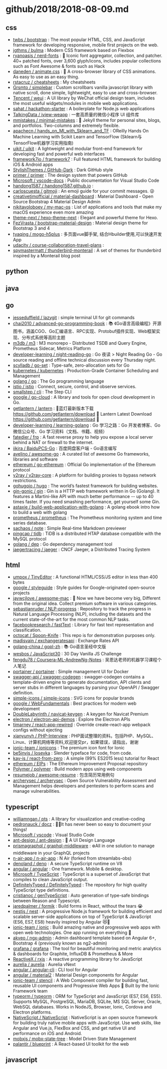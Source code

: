 # github/2018/2018-08-09.md



## css

- [twbs / bootstrap](https://github.com/twbs/bootstrap) : The most popular HTML, CSS, and JavaScript framework for developing responsive, mobile first projects on the web.
- [jgthms / bulma](https://github.com/jgthms/bulma) : Modern CSS framework based on Flexbox
- [ryanoasis / nerd-fonts](https://github.com/ryanoasis/nerd-fonts) : 🔡 Iconic font aggregator, collection, and patcher. 40+ patched fonts, over 3,600 glyph/icons, includes popular collections such as Font Awesome & fonts such as Hack
- [daneden / animate.css](https://github.com/daneden/animate.css) : 🍿 A cross-browser library of CSS animations. As easy to use as an easy thing.
- [rstacruz / cheatsheets](https://github.com/rstacruz/cheatsheets) : My cheatsheets
- [Grsmto / simplebar](https://github.com/Grsmto/simplebar) : Custom scrollbars vanilla javascript library with native scroll, done simple, lightweight, easy to use and cross-browser.
- [Tencent / weui](https://github.com/Tencent/weui) : A UI library by WeChat official design team, includes the most useful widgets/modules in mobile web applications.
- [sahat / hackathon-starter](https://github.com/sahat/hackathon-starter) : A boilerplate for Node.js web applications
- [TalkingData / iview-weapp](https://github.com/TalkingData/iview-weapp) : 一套高质量的微信小程序 UI 组件库
- [mmistakes / minimal-mistakes](https://github.com/mmistakes/minimal-mistakes) : 📐 Jekyll theme for personal sites, blogs, and portfolios. Two-columns and extremely flexible.
- [apachecn / hands_on_Ml_with_Sklearn_and_TF](https://github.com/apachecn/hands_on_Ml_with_Sklearn_and_TF) : OReilly Hands On Machine Learning with Scikit Learn and TensorFlow (Sklearn与TensorFlow机器学习实用指南)
- [uikit / uikit](https://github.com/uikit/uikit) : A lightweight and modular front-end framework for developing fast and powerful web interfaces
- [framework7io / framework7](https://github.com/framework7io/framework7) : Full featured HTML framework for building iOS & Android apps
- [StylishThemes / GitHub-Dark](https://github.com/StylishThemes/GitHub-Dark) : Dark GitHub style
- [primer / primer](https://github.com/primer/primer) : The design system that powers GitHub
- [Microsoft / vscode-docs](https://github.com/Microsoft/vscode-docs) : Public documentation for Visual Studio Code
- [handong1587 / handong1587.github.io](https://github.com/handong1587/handong1587.github.io) : 
- [carloscuesta / gitmoji](https://github.com/carloscuesta/gitmoji) : An emoji guide for your commit messages. 😜
- [creativetimofficial / material-dashboard](https://github.com/creativetimofficial/material-dashboard) : Material Dashboard - Open Source Bootstrap 4 Material Design Admin
- [nikitavoloboev / my-mac-os](https://github.com/nikitavoloboev/my-mac-os) : List of applications and tools that make my macOS experience even more amazing
- [theme-next / hexo-theme-next](https://github.com/theme-next/hexo-theme-next) : Elegant and powerful theme for Hexo.
- [FezVrasta / bootstrap-material-design](https://github.com/FezVrasta/bootstrap-material-design) : Material design theme for Bootstrap 3 and 4
- [tyaqing / mogo-h5plus](https://github.com/tyaqing/mogo-h5plus) : 多页面vue脚手架, 结合Hbuilder使用,可以快速开发 App
- [udacity / course-collaboration-travel-plans](https://github.com/udacity/course-collaboration-travel-plans) : 
- [spymastermatt / thunderbird-monterail](https://github.com/spymastermatt/thunderbird-monterail) : A set of themes for thunderbird inspired by a Monterail blog post


## python



## java



## go

- [jesseduffield / lazygit](https://github.com/jesseduffield/lazygit) : simple terminal UI for git commands
- [chai2010 / advanced-go-programming-book](https://github.com/chai2010/advanced-go-programming-book) : 📚 《Go语言高级编程》开源图书，涵盖CGO、Go汇编语言、RPC实现、Protobuf插件实现、Web框架实现、分布式系统等高阶主题
- [m3db / m3](https://github.com/m3db/m3) : M3 monorepo - Distributed TSDB and Query Engine, Prometheus Sidecar, Metrics Platform
- [developer-learning / night-reading-go](https://github.com/developer-learning/night-reading-go) : Go 夜读 > Night Reading Go - Go source reading and offline technical discussion every Thursday night.
- [scylladb / go-set](https://github.com/scylladb/go-set) : Type-safe, zero-allocation sets for Go
- [kubernetes / kubernetes](https://github.com/kubernetes/kubernetes) : Production-Grade Container Scheduling and Management
- [golang / go](https://github.com/golang/go) : The Go programming language
- [istio / istio](https://github.com/istio/istio) : Connect, secure, control, and observe services.
- [smallstep / cli](https://github.com/smallstep/cli) : The Step CLI
- [google / go-cloud](https://github.com/google/go-cloud) : A library and tools for open cloud development in Go.
- [getlantern / lantern](https://github.com/getlantern/lantern) : 🔴蓝灯最新版本下载 https://github.com/getlantern/download 🔴 Lantern Latest Download https://github.com/getlantern/download 🔴
- [developer-learning / learning-golang](https://github.com/developer-learning/learning-golang) : Go 学习之路：Go 开发者博客、Go 微信公众号、Go 学习资料（文档、书籍、视频）
- [fatedier / frp](https://github.com/fatedier/frp) : A fast reverse proxy to help you expose a local server behind a NAT or firewall to the internet.
- [iikira / BaiduPCS-Go](https://github.com/iikira/BaiduPCS-Go) : 百度网盘客户端 - Go语言编写
- [avelino / awesome-go](https://github.com/avelino/awesome-go) : A curated list of awesome Go frameworks, libraries and software
- [ethereum / go-ethereum](https://github.com/ethereum/go-ethereum) : Official Go implementation of the Ethereum protocol
- [v2ray / v2ray-core](https://github.com/v2ray/v2ray-core) : A platform for building proxies to bypass network restrictions.
- [gohugoio / hugo](https://github.com/gohugoio/hugo) : The world’s fastest framework for building websites.
- [gin-gonic / gin](https://github.com/gin-gonic/gin) : Gin is a HTTP web framework written in Go (Golang). It features a Martini-like API with much better performance -- up to 40 times faster. If you need smashing performance, get yourself some Gin.
- [astaxie / build-web-application-with-golang](https://github.com/astaxie/build-web-application-with-golang) : A golang ebook intro how to build a web with golang
- [prometheus / prometheus](https://github.com/prometheus/prometheus) : The Prometheus monitoring system and time series database.
- [sachaos / note](https://github.com/sachaos/note) : Simple Real-time Markdown previewer
- [pingcap / tidb](https://github.com/pingcap/tidb) : TiDB is a distributed HTAP database compatible with the MySQL protocol
- [golang / dep](https://github.com/golang/dep) : Go dependency management tool
- [jaegertracing / jaeger](https://github.com/jaegertracing/jaeger) : CNCF Jaeger, a Distributed Tracing System


## html

- [umpox / TinyEditor](https://github.com/umpox/TinyEditor) : A functional HTML/CSS/JS editor in less than 400 bytes
- [google / styleguide](https://github.com/google/styleguide) : Style guides for Google-originated open-source projects
- [jaywcjlove / awesome-mac](https://github.com/jaywcjlove/awesome-mac) :  Now we have become very big, Different from the original idea. Collect premium software in various categories.
- [sebastianruder / NLP-progress](https://github.com/sebastianruder/NLP-progress) : Repository to track the progress in Natural Language Processing (NLP), including the datasets and the current state-of-the-art for the most common NLP tasks.
- [facebookresearch / fastText](https://github.com/facebookresearch/fastText) : Library for fast text representation and classification.
- [octocat / Spoon-Knife](https://github.com/octocat/Spoon-Knife) : This repo is for demonstration purposes only.
- [madisvain / exchangeratesapi](https://github.com/madisvain/exchangeratesapi) : Exchange Rates API
- [golang-china / gopl-zh](https://github.com/golang-china/gopl-zh) : 📚 Go语言圣经中文版
- [wesbos / JavaScript30](https://github.com/wesbos/JavaScript30) : 30 Day Vanilla JS Challenge
- [fengdu78 / Coursera-ML-AndrewNg-Notes](https://github.com/fengdu78/Coursera-ML-AndrewNg-Notes) : 吴恩达老师的机器学习课程个人笔记
- [portainer / portainer](https://github.com/portainer/portainer) : Simple management UI for Docker
- [swagger-api / swagger-codegen](https://github.com/swagger-api/swagger-codegen) : swagger-codegen contains a template-driven engine to generate documentation, API clients and server stubs in different languages by parsing your OpenAPI / Swagger definition.
- [simple-icons / simple-icons](https://github.com/simple-icons/simple-icons) : SVG icons for popular brands
- [google / WebFundamentals](https://github.com/google/WebFundamentals) : Best practices for modern web development
- [DoubleLabyrinth / navicat-keygen](https://github.com/DoubleLabyrinth/navicat-keygen) : A keygen for Navicat Premium
- [electron / electron-api-demos](https://github.com/electron/electron-api-demos) : Explore the Electron APIs
- [timarney / react-app-rewired](https://github.com/timarney/react-app-rewired) : Override create-react-app webpack configs without ejecting
- [xianyunyh / PHP-Interview](https://github.com/xianyunyh/PHP-Interview) : PHP面试整理的资料。包括PHP、MySQL、Linux、计算机网络等资料,欢迎提交pr，如果错误，请指出，谢谢
- [ionic-team / ionicons](https://github.com/ionic-team/ionicons) : The premium icon font for Ionic
- [be5invis / Iosevka](https://github.com/be5invis/Iosevka) : Slender typeface for code, from code.
- [kay-is / react-from-zero](https://github.com/kay-is/react-from-zero) : A simple (99% ES2015 less) tutorial for React
- [ethereum / EIPs](https://github.com/ethereum/EIPs) : The Ethereum Improvement Proposal repository
- [Polymer / polymer](https://github.com/Polymer/polymer) : Build modern apps using web components
- [resumejob / awesome-resume](https://github.com/resumejob/awesome-resume) : 包含简历常用例句
- [archerysec / archerysec](https://github.com/archerysec/archerysec) : Open Source Vulnerability Assessment and Management helps developers and pentesters to perform scans and manage vulnerabilities.


## typescript

- [williamngan / pts](https://github.com/williamngan/pts) : A library for visualization and creative-coding
- [pedronauck / docz](https://github.com/pedronauck/docz) : ✍🏻It has never been so easy to document your things!
- [Microsoft / vscode](https://github.com/Microsoft/vscode) : Visual Studio Code
- [ant-design / ant-design](https://github.com/ant-design/ant-design) : 🐜 A UI Design Language
- [prismagraphql / graphql-middleware](https://github.com/prismagraphql/graphql-middleware) : ❄️All in one solution to manage middleware in your GraphQL projects
- [n-air-app / n-air-app](https://github.com/n-air-app/n-air-app) : N Air (forked from streamlabs-obs)
- [denoland / deno](https://github.com/denoland/deno) : A secure TypeScript runtime on V8
- [angular / angular](https://github.com/angular/angular) : One framework. Mobile & desktop.
- [Microsoft / TypeScript](https://github.com/Microsoft/TypeScript) : TypeScript is a superset of JavaScript that compiles to clean JavaScript output.
- [DefinitelyTyped / DefinitelyTyped](https://github.com/DefinitelyTyped/DefinitelyTyped) : The repository for high quality TypeScript type definitions.
- [cristianoc / genTypeScript](https://github.com/cristianoc/genTypeScript) : Auto generation of type-safe bindings between Reason and Typescript.
- [jaredpalmer / formik](https://github.com/jaredpalmer/formik) : Build forms in React, without the tears 😭
- [nestjs / nest](https://github.com/nestjs/nest) : A progressive Node.js framework for building efficient and scalable server-side applications on top of TypeScript & JavaScript (ES6, ES7, ES8) heavily inspired by Angular 😻🚀
- [ionic-team / ionic](https://github.com/ionic-team/ionic) : Build amazing native and progressive web apps with open web technologies. One app running on everything 🎉
- [akveo / ngx-admin](https://github.com/akveo/ngx-admin) : Admin dashboard template based on Angular 6+, Bootstrap 4 (previously known as ng2-admin)
- [grafana / grafana](https://github.com/grafana/grafana) : The tool for beautiful monitoring and metric analytics & dashboards for Graphite, InfluxDB & Prometheus & More
- [ReactiveX / rxjs](https://github.com/ReactiveX/rxjs) : A reactive programming library for JavaScript
- [aurelia / aurelia](https://github.com/aurelia/aurelia) : Aurelia vNext
- [angular / angular-cli](https://github.com/angular/angular-cli) : CLI tool for Angular
- [angular / material2](https://github.com/angular/material2) : Material Design components for Angular
- [ionic-team / stencil](https://github.com/ionic-team/stencil) : A Web Component compiler for building fast, reusable UI components and Progressive Web Apps 💎 Built by the Ionic Framework team
- [typeorm / typeorm](https://github.com/typeorm/typeorm) : ORM for TypeScript and JavaScript (ES7, ES6, ES5). Supports MySQL, PostgreSQL, MariaDB, SQLite, MS SQL Server, Oracle, WebSQL databases. Works in NodeJS, Browser, Ionic, Cordova and Electron platforms.
- [NativeScript / NativeScript](https://github.com/NativeScript/NativeScript) : NativeScript is an open source framework for building truly native mobile apps with JavaScript. Use web skills, like Angular and Vue.js, FlexBox and CSS, and get native UI and performance on iOS and Android.
- [mobxjs / mobx-state-tree](https://github.com/mobxjs/mobx-state-tree) : Model Driven State Management
- [palantir / blueprint](https://github.com/palantir/blueprint) : A React-based UI toolkit for the web


## javascript

